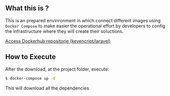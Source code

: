 ## What this is ?

This is an prepared envinronment in which connect different images using `Docker Compose` to make easier the operational effort by developers to config the infrastructure where they will create their soluctions.

[Access Dockerhub repositorie (kevencript/laravel)](https://hubdocker.com/repository/docker/kevencript/laravel)

## How to Execute

After the download, at the project folder, execute:

```bash
$ docker-compose up -d
```

This will download all the dependencies
